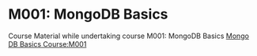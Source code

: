 # M001: MongoDB Basics
Course Material while undertaking course M001: MongoDB Basics
[Mongo DB Basics Course:M001](https://university.mongodb.com/courses/M001/about)
